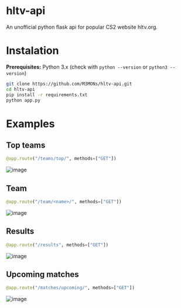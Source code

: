 # hltv-api
An unofficial python flask api for popular CS2 website hltv.org.

# Instalation
**Prerequisites:** Python 3.x (check with `python --version` or `python3 --version`)

```bash
git clone https://github.com/M3MONs/hltv-api.git
cd hltv-api
pip install -r requirements.txt
python app.py
```

# Examples 
## Top teams
```python
@app.route("/teams/top/", methods=["GET"])
```
![image](https://github.com/M3MONs/hltv-api/assets/67465063/d9c56b83-4037-40f6-94ff-67f4d6df7be1)

## Team
```python
@app.route("/team/<name>/", methods=["GET"])
```
![image](https://github.com/M3MONs/hltv-api/assets/67465063/b240e586-f116-4e47-bb83-8cbbcbdf7296)

## Results
```python
@app.route("/results", methods=["GET"])
```
![image](https://github.com/M3MONs/hltv-api/assets/67465063/fc70a2ad-f872-4609-a957-d4ada8fc03a0)

## Upcoming matches
```python
@app.route("/matches/upcoming/", methods=["GET"])
```
![image](https://github.com/M3MONs/hltv-api/assets/67465063/df278720-4ba6-4375-8676-711cf517de78)
